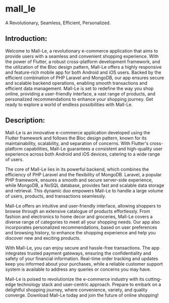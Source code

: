 # mall_le

A  Revolutionary, Seamless, Efficient, Personalized.

## Introduction:


Welcome to Mall-Le, a revolutionary e-commerce application that aims to provide users with a seamless and convenient shopping experience. With the power of Flutter, a robust cross-platform development framework, and the utilization of the Bloc design pattern, Mall-Le offers a highly responsive and feature-rich mobile app for both Android and iOS users. Backed by the efficient combination of PHP Laravel and MongoDB, our app ensures secure and scalable backend operations, enabling smooth transactions and efficient data management. Mall-Le is set to redefine the way you shop online, providing a user-friendly interface, a vast range of products, and personalized recommendations to enhance your shopping journey. Get ready to explore a world of endless possibilities with Mall-Le.

## Description:
Mall-Le is an innovative e-commerce application developed using the Flutter framework and follows the Bloc design pattern, known for its maintainability, scalability, and separation of concerns. With Flutter's cross-platform capabilities, Mall-Le guarantees a consistent and high-quality user experience across both Android and iOS devices, catering to a wide range of users.

The core of Mall-Le lies in its powerful backend, which combines the efficiency of PHP Laravel and the flexibility of MongoDB. Laravel, a popular PHP framework, ensures a smooth and secure server-side experience, while MongoDB, a NoSQL database, provides fast and scalable data storage and retrieval. This dynamic duo empowers Mall-Le to handle a large volume of users, products, and transactions seamlessly.

Mall-Le offers an intuitive and user-friendly interface, allowing shoppers to browse through an extensive catalogue of products effortlessly. From fashion and electronics to home decor and groceries, Mall-Le covers a diverse range of categories to meet all your shopping needs. Our app also incorporates personalized recommendations, based on user preferences and browsing history, to enhance the shopping experience and help you discover new and exciting products.

With Mall-Le, you can enjoy secure and hassle-free transactions. The app integrates trusted payment gateways, ensuring the confidentiality and safety of your financial information. Real-time order tracking and updates keep you informed about your purchases, while a reliable customer support system is available to address any queries or concerns you may have.

Mall-Le is poised to revolutionize the e-commerce industry with its cutting-edge technology stack and user-centric approach. Prepare to embark on a delightful shopping journey, where convenience, variety, and quality converge. Download Mall-Le today and join the future of online shopping!
